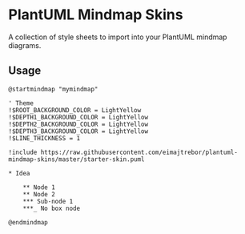 # PlantUML Mindmap Skins

A collection of style sheets to import into your PlantUML mindmap diagrams.

## Usage

```plantuml
@startmindmap "mymindmap"

' Theme
!$ROOT_BACKGROUND_COLOR = LightYellow
!$DEPTH1_BACKGROUND_COLOR = LightYellow
!$DEPTH2_BACKGROUND_COLOR = LightYellow
!$DEPTH3_BACKGROUND_COLOR = LightYellow
!$LINE_THICKNESS = 1

!include https://raw.githubusercontent.com/eimajtrebor/plantuml-mindmap-skins/master/starter-skin.puml

* Idea

    ** Node 1
    ** Node 2
    *** Sub-node 1
    ***_ No box node

@endmindmap
```
